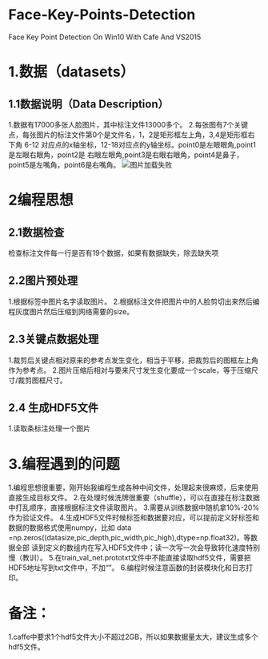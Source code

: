 # Face-Key-Points-Detection
Face Key Point Detection  On Win10 With Cafe And VS2015

# 1.数据（datasets）
## 1.1数据说明（Data Description）
1.数据有17000多张人脸图片，其中标注文件13000多个。
2.每张图有7个关键点，每张图片的标注文件第0个是文件名，1，2是矩形框左上角，3,4是矩形框右下角
6-12 对应点的x轴坐标，12-18对应点的y轴坐标。point0是左眼眼角,point1是左眼右眼角，point2是
右眼左眼角,point3是右眼右眼角，point4是鼻子，point5是左嘴角，point6是右嘴角。
![图片加载失败](https://github.com/thehappysheep/Face-Key-Points-Detection-/blob/master/example.jpg)
# 2编程思想
## 2.1数据检查
检查标注文件每一行是否有19个数据，如果有数据缺失，除去缺失项
## 2.2图片预处理
1.根据标签中图片名字读取图片。
2.根据标注文件把图片中的人脸剪切出来然后编程灰度图片然后压缩到网络需要的size。
## 2.3关键点数据处理
1.裁剪后关键点相对原来的参考点发生变化，相当于平移，把裁剪后的图框左上角作为参考点。
2.图片压缩后相对与要来尺寸发生变化要成一个scale，等于压缩尺寸/裁剪图框尺寸。
## 2.4 生成HDF5文件
1.读取条标注处理一个图片
# 3.编程遇到的问题
1.编程思想很重要，刚开始我编程生成各种中间文件，处理起来很麻烦，后来使用直接生成目标文件。
2.在处理时候洗牌很重要（shuffle），可以在直接在标注数据中打乱顺序，直接根据标注文件读取图片。
3.需要从训练数据中随机拿10%-20%作为验证文件。
4.生成HDF5文件时候标签和数据要对应，可以提前定义好标签和数据的数据格式使用numpy，比如
  data =np.zeros((datasize,pic_depth,pic_width,pic_high),dtype=np.float32)。等数据全部
  读到定义的数组内在写入HDF5文件中；读一次写一次会导致转化速度特别慢（教训）。
5.在train_val_net.prototxt文件中不能直接读取hdf5文件，需要把HDF5地址写到txt文件中，不加“”。
6.编程时候注意函数的封装模块化和日志打印。

# 备注：
1.caffe中要求1个hdf5文件大小不超过2GB，所以如果数据量太大，建议生成多个hdf5文件。

